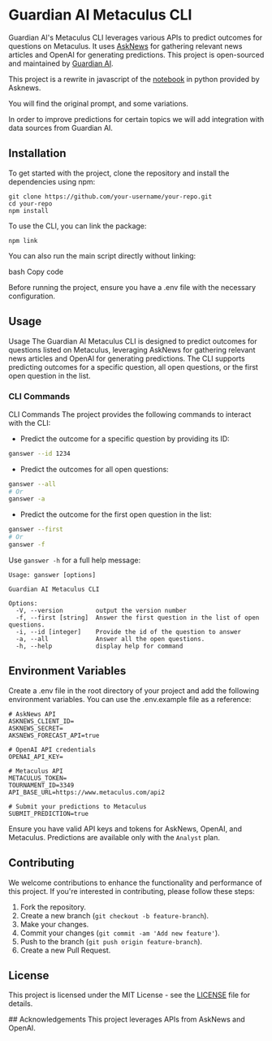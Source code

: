 # Guardian AI Metaculus CLI
Guardian AI's Metaculus CLI leverages various APIs to predict outcomes for questions on Metaculus. It uses [AskNews](https://asknews.app/) for gathering relevant news articles and OpenAI for generating predictions. This project is open-sourced and maintained by [Guardian AI](https://guardianai.io).

This project is a rewrite in javascript of the [notebook](https://colab.research.google.com/drive/1tc383HraMZOiyfKFF1EXAtlTYbsuv3Q5?usp=sharing) in python provided by Asknews.

You will find the original prompt, and some variations.

In order to improve predictions for certain topics we will add integration with data sources from Guardian AI. 

## Installation
To get started with the project, clone the repository and install the dependencies using npm:

```
git clone https://github.com/your-username/your-repo.git
cd your-repo
npm install
```

To use the CLI, you can link the package:

```
npm link
```

You can also run the main script directly without linking:

bash
Copy code


Before running the project, ensure you have a .env file with the necessary configuration.

## Usage
Usage
The Guardian AI Metaculus CLI is designed to predict outcomes for questions listed on Metaculus, leveraging AskNews for gathering relevant news articles and OpenAI for generating predictions. The CLI supports predicting outcomes for a specific question, all open questions, or the first open question in the list.

### CLI Commands
CLI Commands
The project provides the following commands to interact with the CLI:


* Predict the outcome for a specific question by providing its ID:

```bash
ganswer --id 1234
```

* Predict the outcomes for all open questions:

```bash
ganswer --all
# Or
ganswer -a
```

* Predict the outcome for the first open question in the list:

```bash
ganswer --first
# Or
ganswer -f
```

Use `ganswer -h` for a full help message:

```
Usage: ganswer [options]

Guardian AI Metaculus CLI

Options:
  -V, --version         output the version number
  -f, --first [string]  Answer the first question in the list of open questions.
  -i, --id [integer]    Provide the id of the question to answer
  -a, --all             Answer all the open questions.
  -h, --help            display help for command
```

## Environment Variables
Create a .env file in the root directory of your project and add the following environment variables. You can use the .env.example file as a reference:

```
# AskNews API
ASKNEWS_CLIENT_ID=
ASKNEWS_SECRET=
AKSNEWS_FORECAST_API=true

# OpenAI API credentials 
OPENAI_API_KEY=

# Metaculus API
METACULUS_TOKEN=
TOURNAMENT_ID=3349
API_BASE_URL=https://www.metaculus.com/api2

# Submit your predictions to Metaculus
SUBMIT_PREDICTION=true
```

Ensure you have valid API keys and tokens for AskNews, OpenAI, and Metaculus. Predictions are available only with the `Analyst` plan.

## Contributing
We welcome contributions to enhance the functionality and performance of this project. If you're interested in contributing, please follow these steps:

1. Fork the repository.
2. Create a new branch (`git checkout -b feature-branch`).
3. Make your changes.
4. Commit your changes (`git commit -am 'Add new feature'`).
5. Push to the branch (`git push origin feature-branch`).
6. Create a new Pull Request.

## License
This project is licensed under the MIT License - see the [LICENSE](./LICENSE.md) file for details.

## Acknowledgements
This project leverages APIs from AskNews and OpenAI.


